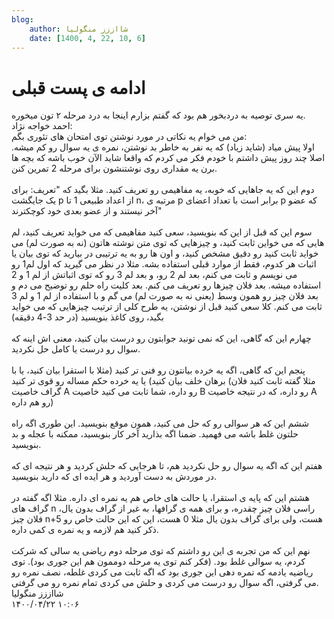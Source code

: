 ```yaml
---
blog:
    author: شااززز منگولیا
    date: [1400, 4, 22, 10, 6]
---
```

# ادامه ی پست قبلی

<div class="cnt">
یه سری توصیه به دردبخور هم بود که گفتم بزارم اینجا به درد مرحله ۲ تون میخوره.<br/>احمد خواجه نژاد:<br/>من می خوام یه نکاتی در مورد نوشتن توی امتحان های تئوری بگم:<br/>اولا پیش میاد (شاید زیاد) که یه نفر به خاطر بد نوشتن، نمره ی یه سوال رو
کم میشه. اصلا چند روز پیش داشتم با خودم فکر می کردم که واقعا شاید الآن
خوب باشه که بچه ها برن یه مقداری روی نوشتنشون برای مرحله 2 تمرین کنن.<br/><br/>دوم این که یه جاهایی که خوبه، یه مفاهیمی رو تعریف کنید. مثلا بگید که
"تعریف: برای یک جایگشت p از اعداد طبیعی 1 تا n، مرتبه ی p برابر است با
تعداد اعضای p که عضو آخر نیستند و از عضو بعدی خود کوچکترند"<br/><br/>سوم این که قبل از این که بنویسید، سعی کنید مفاهیمی که می خواید تعریف
کنید، لم هایی که می خواین ثابت کنید، و چیزهایی که توی متن نوشته هاتون
(نه به صورت لم) می خواید ثابت کنید رو دقیق مشخص کنید، و اون ها رو به یه
ترتیبی در بیارید که توی بیان یا اثبات هر کدوم، فقط از موارد قبلی
استفاده بشه. مثلا در نظر می گیرید که اول لم1 رو می نویسم و ثابت می کنم،
بعد لم 2 رو، و بعد لم 3 رو که توی اثباتش از لم 1 و 2 استفاده میشه. بعد
فلان چیزها رو تعریف می کنم. بعد کلیت راه حلم رو توضیح می دم و بعد فلان
چیز رو همون وسط (یعنی نه به صورت لم) می گم و با استفاده از لم 1 و لم 3
ثابت می کنم. کلا سعی کنید قبل از نوشتن، یه طرح کلی از ترتیب چیزهایی که
می خواید بگید، روی کاغذ بنویسید (در حد 3-4 دقیقه)<br/><br/>چهارم این که گاهی، این که نمی تونید جوابتون رو درست بیان کنید، معنی اش اینه که سوال رو درست یا کامل حل نکردید.<br/><br/>پنجم این که گاهی، اگه یه خرده بیانتون رو فنی تر کنید (مثلا با استقرا
بیان کنید، یا با برهان خلف بیان کنید) یا یه خرده حکم مساله رو قوی تر
کنید (مثلا گفته ثابت کنید فلان گراف خاصیت A رو داره، شما ثابت می کنید
خاصیت B رو داره، که در نتیجه خاصیت A رو هم داره)<br/><br/>ششم این که هر سوالی رو که حل می کنید، همون موقع بنویسید. این طوری اگه
راه حلتون غلط باشه می فهمید. ضمنا اگه بذارید آخر کار بنویسید، ممکنه با
عجله و بد بنویسید.<br/><br/>هفتم این که اگه یه سوال رو حل نکردید هم، تا هرجایی که حلش کردید و هر
نتیجه ای که در موردش به دست آوردید و هر ایده ای که دارید بنویسید.<br/><br/>هشتم این که پایه ی استقرا، یا حالت های خاص هم یه نمره ای داره. مثلا اگه
گفته در گراف های n راسی فلان چیز چقدره، و برای همه ی گرافها، به غیر از
گراف بدون یال، فلان چیز n+5 هست، ولی برای گراف بدون یال مثلا 0 هست، این
که این حالت خاص رو ذکر کنید هم لازمه و یه نمره ی کمی داره.<br/><br/>نهم این که من تجربه ی این رو داشتم که توی مرحله دوم ریاضی یه سالی که
شرکت کردم، یه سوالی غلط بود. (فکر کنم توی یه مرحله دوممون هم این جوری
بود). توی ریاضیه یادمه که تمره دهی این جوری بود که اگه ثابت می کردی
غلطه، نصف نمره رو می گرفتی، اگه سوال رو درست می کردی و حلش می کردی تمام
نمره رو می گرفتی.<br/>
</div>

<div class="blog-info">
    <div class="blog-author">شااززز منگولیا</div>
    <div class="blog-date">۱۴۰۰/۰۴/۲۲ ۱۰:۰۶</div>
</div>

